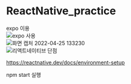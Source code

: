 ﻿# ReactNative_practice
 
 expo 이용 <br>
 ![expo 사용](https://user-images.githubusercontent.com/72345833/165021384-c1e2c566-45f3-4a94-b5c8-21a4d42c94f8.png)
 <br>
 ![화면 캡처 2022-04-25 133230](https://user-images.githubusercontent.com/72345833/165021382-77033384-f151-46f4-be96-7d299f042d3b.png)
 <br>
![리액트네이티브 단점](https://user-images.githubusercontent.com/72345833/165021385-e24991bb-eb82-4772-a9fb-ebdb870ae56a.png)


https://reactnative.dev/docs/environment-setup

 npm start 실행
